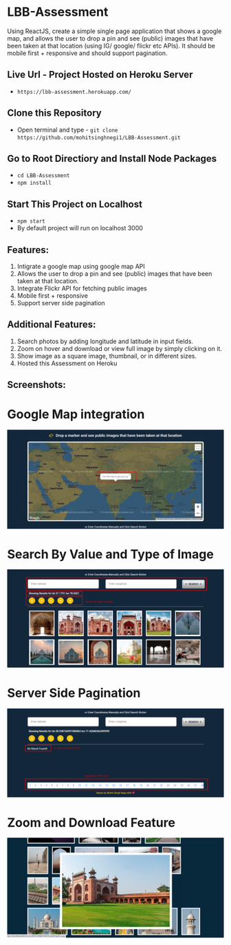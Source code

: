 # LBB-Assessment

Using ReactJS, create a simple single page application that shows a google map, and allows the user to drop a pin and see (public) images that have been taken at that location (using IG/ google/ flickr etc APIs). It should be mobile first + responsive and should support pagination.

## Live Url - Project Hosted on Heroku Server

- `https://lbb-assessment.herokuapp.com/`

## Clone this Repository

- Open terminal and type - `git clone https://github.com/mohitsinghnegi1/LBB-Assessment.git`

## Go to Root Directiory and Install Node Packages

- `cd LBB-Assessment`
- `npm install`

## Start This Project on Localhost

- `npm start`
- By default project will run on localhost 3000

## Features:

1. Intigrate a google map using google map API
2. Allows the user to drop a pin and see (public) images that have been taken at that location.
3. Integrate Flickr API for fetching public images
4. Mobile first + responsive
5. Support server side pagination

## Additional Features:

1. Search photos by adding longitude and latitude in input fields.
2. Zoom on hover and download or view full image by simply clicking on it.
3. Show image as a square image, thumbnail, or in different sizes.
4. Hosted this Assessment on Heroku

## Screenshots:

# Google Map integration

![Alt text](src/images/google-map.png?raw=true 'Google Map Integration')

# Search By Value and Type of Image

![Alt text](src/images/search-by-value-and-type.png?raw=true 'Search By Value and Type')

# Server Side Pagination

![Alt text](src/images/searver-side-pagination.png?raw=true 'Server Side Pagination')

# Zoom and Download Feature

![Alt text](src/images/zoom-and-download.png?raw=true 'Zoom and Download Feature')
